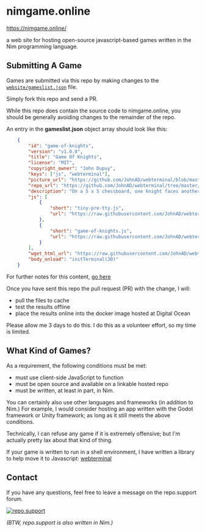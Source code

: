 # nimgame.online

https://nimgame.online/

a web site for hosting open-source javascript-based games written in the Nim programming language.

## Submitting A Game

Games are submitted via this repo by making changes to the [`website/gameslist.json`](https://github.com/JohnAD/nimgame.online/blob/master/website/gameslist.json)
file.

Simply fork this repo and send a PR.

While this repo does contain the source code to nimgame.online, you
should be generally avoiding changes to the remainder of the repo.

An entry in the **gameslist.json** object array should look like this:

``` json
    {
        "id": "game-of-knights",
        "version": "v1.0.0",
        "title": "Game Of Knights",
        "license": "MIT",
        "copyright_owner": "John Dupuy",
        "keys": ["js", "webterminal"],
        "picture_url": "https://github.com/JohnAD/webterminal/blob/master/knights_example/splash-card-image.png?raw=true",
        "repo_url": "https://github.com/JohnAD/webterminal/tree/master/knights_example",
        "description": "On a 5 x 5 chessboard, one knight faces another knight. Each turn, a knight can only jump to a place never before occupied. Last knight moving wins.",
        "js": [
            {
                "short": "tiny-pre-tty.js", 
                "url": "https://raw.githubusercontent.com/JohnAD/webterminal/master/knights_example/tiny_pre_tty.js"
            },
            {
                "short": "game-of-knights.js",
                "url": "https://raw.githubusercontent.com/JohnAD/webterminal/master/knights_example/game_of_knights.js"
            }
        ],
        "wget_html_url": "https://raw.githubusercontent.com/JohnAD/webterminal/master/knights_example/core.html",
        "body_onload": "initTerminal(30)"
    }
```

For further notes for this content, [go here](https://github.com/JohnAD/nimgame.online/blob/master/gameslist-json.md)

Once you have sent this repo the pull request (PR) with the change, I will:

* pull the files to cache
* test the results offline
* place the results online into the docker image hosted at Digital Ocean

Please allow me 3 days to do this. I do this as a volunteer effort, so my time is limited.

## What Kind of Games?

As a requirement, the following conditions must be met:

* must use client-side JavaScript to function
* must be open source and available on a linkable hosted repo
* must be written, at least in part, in Nim.

You can certainly also use other languages and frameworks (in addition to Nim.) For example, I would consider hosting an app written with the Godot framework or Unity framework; as long as it still meets the above conditions.

Technically, I can refuse any game if it is extremely offensive; but I'm actually pretty lax about that kind of thing.

If your game is written to run in a shell environment, I have written a library to help move it to Javascript: [webterminal](https://nimble.directory/pkg/webterminal)

## Contact

If you have any questions, feel free to leave a message on the repo.support forum.

[![repo.support](https://repo.support/img/rst-banner.png)](https://repo.support/gh/JohnAD/nimgame.online)

*(BTW, repo.support is also written in Nim.)*
